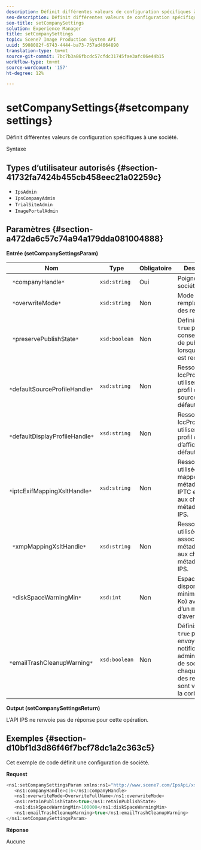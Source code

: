 ```yaml
---
description: Définit différentes valeurs de configuration spécifiques à une société.
seo-description: Définit différentes valeurs de configuration spécifiques à une société.
seo-title: setCompanySettings
solution: Experience Manager
title: setCompanySettings
topic: Scene7 Image Production System API
uuid: 5908082f-6743-4444-ba73-757ad4664890
translation-type: tm+mt
source-git-commit: 7bc7b3a86fbcdc57cfdc31745fae3afc06e44b15
workflow-type: tm+mt
source-wordcount: '157'
ht-degree: 12%

---
```



# setCompanySettings{#setcompanysettings}

Définit différentes valeurs de configuration spécifiques à une société.

Syntaxe

## Types d’utilisateur autorisés {#section-41732fa7424b455cb458eec21a02259c}

* `IpsAdmin`
* `IpsCompanyAdmin`
* `TrialSiteAdmin`
* `ImagePortalAdmin`

## Paramètres {#section-a472da6c57c74a94a179dda081004888}

**Entrée (setCompanySettingsParam)**

| Nom | Type | Obligatoire | Description |
|---|---|---|---|
| ` *`companyHandle`*` | `xsd:string` | Oui | Poignée de société. |
| ` *`overwriteMode`*` | `xsd:string` | Non | Mode de remplacement des ressources. |
| ` *`preservePublishState`*` | `xsd:boolean` | Non | Définissez sur `true` pour conserver l’état de publication lorsqu’un fichier est rechargé. |
| ` *`defaultSourceProfileHandle`*` | `xsd:string` | Non | Ressource IccProfile à utiliser comme profil de couleur source par défaut. |
| ` *`defaultDisplayProfileHandle`*` | `xsd:string` | Non | Ressource IccProfile à utiliser comme profil de couleur d’affichage par défaut. |
| ` *`iptcExifMappingXsltHandle`*` | `xsd:string` | Non | Ressource XSL utilisée pour mapper les métadonnées IPTC et EXIF aux champs de métadonnées IPS. |
| ` *`xmpMappingXsltHandle`*` | `xsd:string` | Non | Ressource XSL utilisée pour associer XMP métadonnées aux champs de métadonnées IPS. |
| ` *`diskSpaceWarningMin`*` | `xsd:int` | Non | Espace disque disponible minimum (en Ko) avant l’envoi d’un message d’avertissement. |
| ` *`emailTrashCleanupWarning`*` | `xsd:boolean` | Non | Définissez sur `true` pour envoyer une notification aux administrateurs de société chaque fois que des ressources sont vidées de la corbeille. |

**Output (setCompanySettingsReturn)**

L&#39;API IPS ne renvoie pas de réponse pour cette opération.

## Exemples {#section-d10bf1d3d86f46f7bcf78dc1a2c363c5}

Cet exemple de code définit une configuration de société.

**Request**

```java
<ns1:setCompanySettingsParam xmlns:ns1="http://www.scene7.com/IpsApi/xsd/2008-01-15">
   <ns1:companyHandle>c|6</ns1:companyHandle>
   <ns1:overwriteMode>OverwriteFullName</ns1:overwriteMode>
   <ns1:retainPublishState>true</ns1:retainPublishState>
   <ns1:diskSpaceWarningMin>100000</ns1:diskSpaceWarningMin>
   <ns1:emailTrashCleanupWarning>true</ns1:emailTrashCleanupWarning>
</ns1:setCompanySettingsParam>
```

**Réponse**

Aucune
